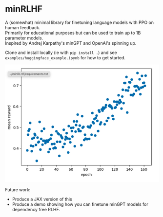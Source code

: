 # minRLHF

A (somewhat) minimal library for finetuning language models with PPO on human feedback.   
Primarily for educational purposes but can be used to train up to 1B parameter models.  
Inspired by Andrej Karpathy's minGPT and OpenAI's spinning up.  

Clone and install locally (ie with `pip install .`) and see `examples/huggingface_example.ipynb` for how to get started.

![Produce stunning graphs like these!](graph.png)

Future work:
- Produce a JAX version of this
- Produce a demo showing how you can finetune minGPT models for dependency free RLHF.
